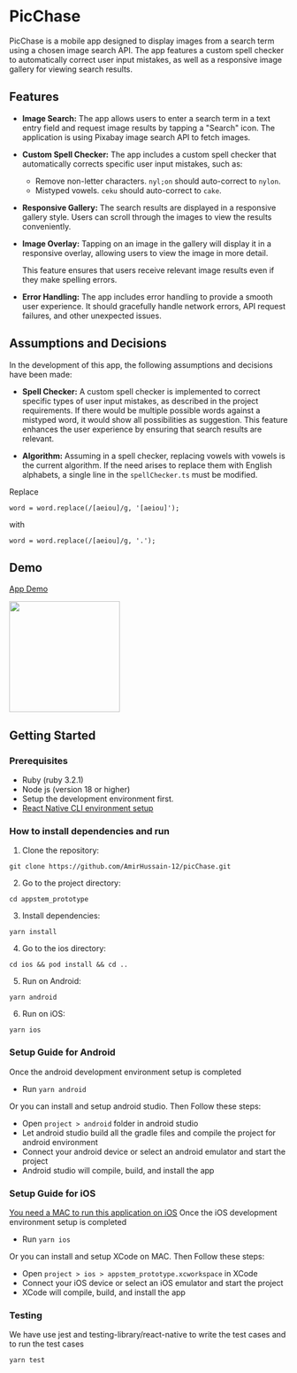 # PicChase

PicChase is a mobile app designed to display images from a search term using a chosen image search API. The app features a custom spell checker to automatically correct user input mistakes, as well as a responsive image gallery for viewing search results.

## Features

- **Image Search:** The app allows users to enter a search term in a text entry field and request image results by tapping a "Search" icon. The application is using Pixabay image search API to fetch images.

- **Custom Spell Checker:** The app includes a custom spell checker that automatically corrects specific user input mistakes, such as:
  - Remove non-letter characters. `nyl;on` should auto-correct to `nylon`.
  - Mistyped vowels. `ceku` should auto-correct to `cake`.

- **Responsive Gallery:** The search results are displayed in a responsive gallery style. Users can scroll through the images to view the results conveniently.

- **Image Overlay:** Tapping on an image in the gallery will display it in a responsive overlay, allowing users to view the image in more detail.

  This feature ensures that users receive relevant image results even if they make spelling errors.

- **Error Handling:** The app includes error handling to provide a smooth user experience. It should gracefully handle network errors, API request failures, and other unexpected issues.

## Assumptions and Decisions

In the development of this app, the following assumptions and decisions have been made:

- **Spell Checker:** A custom spell checker is implemented to correct specific types of user input mistakes, as described in the project requirements. If there would be multiple possible words against a mistyped word, it would show all possibilities as suggestion. This feature enhances the user experience by ensuring that search results are relevant.

- **Algorithm:** Assuming in a spell checker, replacing vowels with vowels is the current algorithm. If the need arises to replace them with English alphabets, a single line in the `spellChecker.ts` must be modified.

Replace

`word = word.replace(/[aeiou]/g, '[aeiou]');` 

with 

`word = word.replace(/[aeiou]/g, '.');`

## Demo

[App Demo](https://s6.gifyu.com/images/S66me.gif)

<img src="./app/assets/demo.gif?raw=true" width="200px">

## Getting Started

### Prerequisites

- Ruby (ruby 3.2.1)
- Node js (version 18 or higher)
- Setup the development environment first.
- [React Native CLI environment setup](https://reactnative.dev/docs/environment-setup)

### How to install dependencies and run

1. Clone the repository:
 ```
 git clone https://github.com/AmirHussain-12/picChase.git
 ```

2. Go to the project directory:
 ```
 cd appstem_prototype
 ```

3. Install dependencies:
 ```
 yarn install
 ```

4. Go to the ios directory:
 ```
 cd ios && pod install && cd ..
 ```

5. Run on Android:
 ```
 yarn android
 ```

6. Run on iOS:
 ```
 yarn ios
 ```

### Setup Guide for Android

Once the android development environment setup is completed

- Run `yarn android`

Or you can install and setup android studio.
Then Follow these steps:

- Open `project > android` folder in android studio
- Let android studio build all the gradle files and compile the project for android environment
- Connect your android device or select an android emulator and start the project
- Android studio will compile, build, and install the app

### Setup Guide for iOS

[You need a MAC to run this application on iOS](ttps://reactnative.dev/docs/environment-setup)
Once the iOS development environment setup is completed

- Run `yarn ios`

Or you can install and setup XCode on MAC.
Then Follow these steps:

- Open `project > ios > appstem_prototype.xcworkspace` in XCode
- Connect your iOS device or select an iOS emulator and start the project
- XCode will compile, build, and install the app

### Testing

We have use jest and testing-library/react-native to write the test cases and to run the test cases

```
yarn test
```
